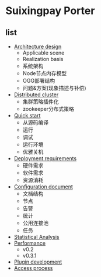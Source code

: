 # Suixingpay Porter

## list
- [Architecture design](./architecture_EN.md)
	- Applicable scene
	- Realization basis
	- 系统架构
	- Node节点内存模型
	- OGG部署结构
	- 问题&方案(现象描述与补偿)
- [Distributed cluster](./scale.md)
    - 集群策略插件化
    - zookeeper分布式策略
- [Quick start](./quick_start.md)
	- 从源码编译
	- 运行
	- 调试
	- 运行环境
	- 优雅关机
- [Deployment requirements](./requirement.md)
	- 硬件需求
	- 软件需求
	- 资源消耗
- [Configuration document](./profiles.md)
	- 文档结构
	- 节点
	- 告警
	- 统计
	- 公用连接池
	- 任务
- [Statistical Analysis](./statistics.md)
- [Performance](./performance.md)
	- v0.2
	- v0.3.1
- [Plugin development](./plugin.md) 
- [Access process](./how_to_use.md)
